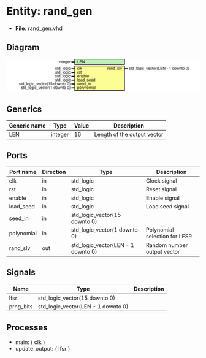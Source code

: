 
# Entity: rand_gen 
- **File**: rand_gen.vhd

## Diagram
![Diagram](rand_gen.svg "Diagram")
## Generics

| Generic name | Type    | Value | Description                 |
| ------------ | ------- | ----- | --------------------------- |
| LEN          | integer | 16    | Length of the output vector |

## Ports

| Port name  | Direction | Type                               | Description                   |
| ---------- | --------- | ---------------------------------- | ----------------------------- |
| clk        | in        | std_logic                          | Clock signal                  |
| rst        | in        | std_logic                          | Reset signal                  |
| enable     | in        | std_logic                          | Enable signal                 |
| load_seed  | in        | std_logic                          | Load seed signal              |
| seed_in    | in        | std_logic_vector(15 downto 0)      |                               |
| polynomial | in        | std_logic_vector(1 downto 0)       | Polynomial selection for LFSR |
| rand_slv   | out       | std_logic_vector(LEN - 1 downto 0) | Random number output vector   |

## Signals

| Name      | Type                               | Description |
| --------- | ---------------------------------- | ----------- |
| lfsr      | std_logic_vector(15 downto 0)      |             |
| prng_bits | std_logic_vector(LEN - 1 downto 0) |             |

## Processes
- main: ( clk )
- update_output: ( lfsr )
